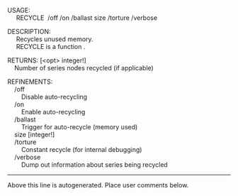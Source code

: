 USAGE:  
&nbsp;&nbsp;&nbsp;&nbsp;&nbsp;RECYCLE&nbsp;&nbsp;/off&nbsp;/on&nbsp;/ballast&nbsp;size&nbsp;/torture&nbsp;/verbose  
  
DESCRIPTION:  
&nbsp;&nbsp;&nbsp;&nbsp;&nbsp;Recycles&nbsp;unused&nbsp;memory.  
&nbsp;&nbsp;&nbsp;&nbsp;&nbsp;RECYCLE&nbsp;is&nbsp;a&nbsp;function&nbsp;.  
  
RETURNS:&nbsp;[&lt;opt&gt;&nbsp;integer!]  
&nbsp;&nbsp;&nbsp;&nbsp;Number&nbsp;of&nbsp;series&nbsp;nodes&nbsp;recycled&nbsp;(if&nbsp;applicable)  
  
REFINEMENTS:  
&nbsp;&nbsp;&nbsp;&nbsp;/off  
&nbsp;&nbsp;&nbsp;&nbsp;&nbsp;&nbsp;&nbsp;&nbsp;Disable&nbsp;auto-recycling  
&nbsp;&nbsp;&nbsp;&nbsp;/on  
&nbsp;&nbsp;&nbsp;&nbsp;&nbsp;&nbsp;&nbsp;&nbsp;Enable&nbsp;auto-recycling  
&nbsp;&nbsp;&nbsp;&nbsp;/ballast  
&nbsp;&nbsp;&nbsp;&nbsp;&nbsp;&nbsp;&nbsp;&nbsp;Trigger&nbsp;for&nbsp;auto-recycle&nbsp;(memory&nbsp;used)  
&nbsp;&nbsp;&nbsp;&nbsp;size&nbsp;[integer!]  
&nbsp;&nbsp;&nbsp;&nbsp;/torture  
&nbsp;&nbsp;&nbsp;&nbsp;&nbsp;&nbsp;&nbsp;&nbsp;Constant&nbsp;recycle&nbsp;(for&nbsp;internal&nbsp;debugging)  
&nbsp;&nbsp;&nbsp;&nbsp;/verbose  
&nbsp;&nbsp;&nbsp;&nbsp;&nbsp;&nbsp;&nbsp;&nbsp;Dump&nbsp;out&nbsp;information&nbsp;about&nbsp;series&nbsp;being&nbsp;recycled  
___
Above this line is autogenerated. Place user comments below.
